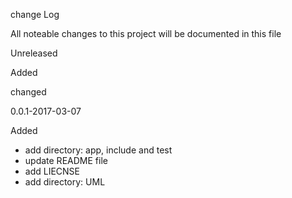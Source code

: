 change Log 

All noteable changes to this project will be documented in this file

Unreleased

Added



changed


0.0.1-2017-03-07

Added
* add directory: app, include and test 
* update README file 
* add LIECNSE 
* add directory: UML 




